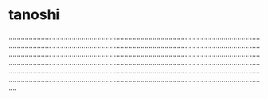 # tanoshi

............................................................................................................................................................................................................................................................................................................................................................................................................................................................................................................................................................................................................................................................................................................................................................................